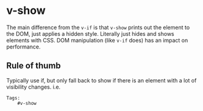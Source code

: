 # v-show

The main difference from the `v-if` is that `v-show` prints out the element to the DOM, just applies a hidden style. Literally just hides and shows elements with CSS. DOM manipulation (like `v-if` does) has an impact on performance.

## Rule of thumb

Typically use if, but only fall back to show if there is an element with a lot of visibility changes. i.e.

    Tags:
        #v-show
